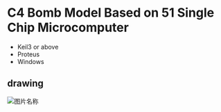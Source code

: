 # C4 Bomb Model Based on 51 Single Chip Microcomputer
* Keil3 or above
* Proteus
* Windows

## drawing
 ![图片名称](https://raw.githubusercontent.com/MartinxMax/STM32_Remote-control-/master/%C2%96%C2%96Demo_image/Wiring_diagram.png "Help")

